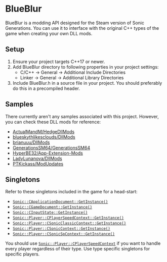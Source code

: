 # BlueBlur

BlueBlur is a modding API designed for the Steam version of Sonic Generations. You can use it to interface with the original C++ types of the game when creating your own DLL mods.

## Setup

1. Ensure your project targets C++17 or newer.
2. Add BlueBlur directory to following properties in your project settings:
    * C/C++ -> General -> Additional Include Directories
    * Linker -> General -> Additional Library Directories
3. Include BlueBlur.h in a source file in your project. You should preferably do this in a precompiled header.

## Samples

There currently aren't any samples associated with this project. However, you can check these DLL mods for reference:

* [ActualMandM/HedgeDllMods](https://github.com/ActualMandM/HedgeDllMods)
* [blueskythlikesclouds/DllMods](https://github.com/blueskythlikesclouds/DllMods)
* [brianuuu/DllMods](https://github.com/brianuuu/DllMods)
* [GenerationsSM64/GenerationsSM64](https://github.com/GenerationsSM64/GenerationsSM64)
* [HyperBE32/App-Extension-Mods](https://github.com/HyperBE32/App-Extension-Mods)
* [LadyLunanova/DllMods](https://github.com/LadyLunanova/DllMods)
* [PTKickass/ModUpdates](https://github.com/PTKickass/ModUpdates)

## Singletons

Refer to these singletons included in the game for a head-start:

* [`Sonic::CApplicationDocument::GetInstance()`](https://github.com/blueskythlikesclouds/BlueBlur/blob/master/Sonic/System/ApplicationDocument.h)
* [`Sonic::CGameDocument::GetInstance()`](https://github.com/blueskythlikesclouds/BlueBlur/blob/master/Sonic/System/GameDocument.h)
* [`Sonic::CInputState::GetInstance()`](https://github.com/blueskythlikesclouds/BlueBlur/blob/master/Sonic/System/InputState.h)
* [`Sonic::Player::CPlayerSpeedContext::GetInstance()`](https://github.com/blueskythlikesclouds/BlueBlur/blob/master/Sonic/Player/Character/Speed/PlayerSpeedContext.h)
* [`Sonic::Player::CSonicClassicContext::GetInstance()`](https://github.com/blueskythlikesclouds/BlueBlur/blob/master/Sonic/Player/Character/SonicClassic/SonicClassicContext.h)
* [`Sonic::Player::CSonicContext::GetInstance()`](https://github.com/blueskythlikesclouds/BlueBlur/blob/master/Sonic/Player/Character/Sonic/SonicContext.h)
* [`Sonic::Player::CSonicSpContext::GetInstance()`](https://github.com/blueskythlikesclouds/BlueBlur/blob/master/Sonic/Player/Character/SonicSp/SonicSpContext.h)

You should use [`Sonic::Player::CPlayerSpeedContext`](https://github.com/blueskythlikesclouds/BlueBlur/blob/master/Sonic/Player/Character/Speed/PlayerSpeedContext.h) if you want to handle every player regardless of their type. Use type specific singletons for specific players. 
